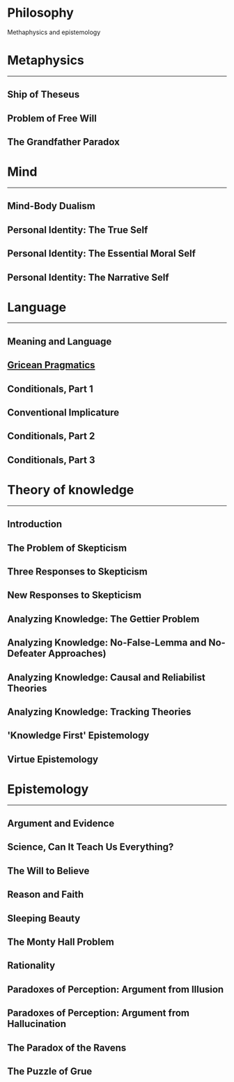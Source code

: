 # Philosophy

Methaphysics and epistemology

# Metaphysics
---
## Ship of Theseus
## Problem of Free Will
## The Grandfather Paradox

# Mind
---
## Mind-Body Dualism
## Personal Identity: The True Self
## Personal Identity: The Essential Moral Self
## Personal Identity: The Narrative Self

# Language
---
## Meaning and Language

## [Gricean Pragmatics](../blob/master/gricean_pragmatics.md)

## Conditionals, Part 1

## Conventional Implicature

## Conditionals, Part 2

## Conditionals, Part 3

# Theory of knowledge
---
## Introduction
## The Problem of Skepticism
## Three Responses to Skepticism
## New Responses to Skepticism
## Analyzing Knowledge: The Gettier Problem
## Analyzing Knowledge: No-False-Lemma and No-Defeater Approaches)
## Analyzing Knowledge: Causal and Reliabilist Theories
## Analyzing Knowledge: Tracking Theories
## 'Knowledge First' Epistemology
## Virtue Epistemology

# Epistemology
---
## Argument and Evidence
## Science, Can It Teach Us Everything?
## The Will to Believe
## Reason and Faith
## Sleeping Beauty
## The Monty Hall Problem
## Rationality
## Paradoxes of Perception: Argument from Illusion
## Paradoxes of Perception: Argument from Hallucination
## The Paradox of the Ravens
## The Puzzle of Grue
